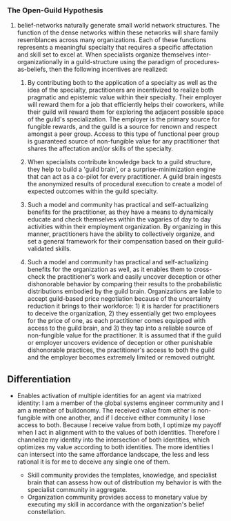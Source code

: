 ### The Open-Guild Hypothesis

1. belief-networks naturally generate small world network structures. The function of the dense
   networks within these networks will share family resemblances across many organizations. Each of
   these functions represents a meaningful specialty that requires a specific affectation and skill
   set to excel at. When specialists organize themselves inter-organizationally in a guild-structure
   using the paradigm of procedures-as-beliefs, then the following incentives are realized:

   1. By contributing both to the application of a specialty as well as the idea of the specialty,
      practitioners are incentivized to realize both pragmatic and epistemic value within their
      specialty. Their employer will reward them for a job that efficiently helps their coworkers,
      while their guild will reward them for exploring the adjacent possible space of the guild's
      specialization. The employer is the primary source for fungible rewards, and the guild is a
      source for renown and respect amongst a peer group. Access to this type of functional peer
      group is guaranteed source of non-fungible value for any practitioner that shares the
      affectation and/or skills of the specialty.

   1. When specialists contribute knowledge back to a guild structure, they help to build a 'guild
      brain', or a surprise-minimization engine that can act as a co-pilot for every practitioner. A
      guild brain ingests the anonymized results of procedural execution to create a model of
      expected outcomes within the guild specialty.

   1. Such a model and community has practical and self-actualizing benefits for the practitioner,
      as they have a means to dynamically educate and check themselves within the vagaries of day to
      day activities within their employment organization. By organizing in this manner,
      practitioners have the ability to collectively organize, and set a general framework for their
      compensation based on their guild-validated skills.

   1. Such a model and community has practical and self-actualizing benefits for the organization
      as well, as it enables them to cross-check the practitioner's work and easily uncover
      deception or other dishonorable behavior by comparing their results to the probabilistic
      distributions embodied by the guild brain. Organizations are liable to accept guild-based
      price negotiation because of the uncertainty reduction it brings to their workforce: 1) it is
      harder for practitioners to deceive the organization, 2) they essentially get two employees
      for the price of one, as each practitioner comes equipped with access to the guild brain, and
      3) they tap into a reliable source of non-fungible value for the practitioner. It is assumed
      that if the guild or employer uncovers evidence of deception or other punishable dishonorable
      practices, the practitioner's access to both the guild and the employer becomes extremely
      limited or removed outright.


## Differentiation



- Enables activation of multiple identities for an agent via matrixed identity: I am a member of the
  global systems engineer community and I am a member of buildonomy. The received value from either
  is non-fungible with one another, and if I deceive either community I lose access to both. Because
  I receive value from both, I optimize my payoff when I act in alignment with to the values of both
  identities. Therefore I channelize my identity into the intersection of both identities, which
  optimizes my value according to both identities. The more identities I can intersect into the same
  affordance landscape, the less and less rational it is for me to deceive any single one of them.

  - Skill community provides the templates, knowledge, and specialist brain that can assess how out
    of distribution my behavior is with the specialist community in aggregate.
  - Organization community provides access to monetary value by executing my skill in accordance
    with the organization's belief constellation.


